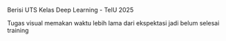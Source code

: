 Berisi UTS Kelas Deep Learning - TelU 2025

Tugas visual memakan waktu lebih lama dari ekspektasi jadi belum selesai training
